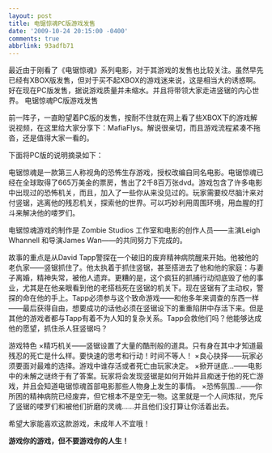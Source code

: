 ```yaml
---
layout: post
title: 电锯惊魂PC版游戏发售
date: '2009-10-24 20:15:00 -0400'
comments: true
abbrlink: 93adfb71
---
```

最近由于刚看了《电锯惊魂》系列电影，对于其游戏的发售也比较关注。虽然早先已经有XBOX版发售，但对于买不起XBOX的游戏迷来说，这是相当大的诱惑啊。好在现在PC版发售，据说游戏质量并未缩水。并且将带领大家走进竖锯的内心世界。
电锯惊魂PC版游戏发售

前一阵子，一直盼望着PC版的发售，按耐不住就在网上看了些XBOX下的游戏解说视频，在这里给大家分享下：MafiaFlys。解说很亲切，而且游戏流程紧凑不拖沓，还是值得大家一看的。

下面将PC版的说明摘录如下：

电锯惊魂是一款第三人称视角的恐怖生存游戏，授权改编自同名电影。电锯惊魂已经在全球取得了665万美金的票房，售出了2千8百万张dvd。游戏包含了许多电影中出现过的恐怖机关，而且，加入了一些你从来没见过的。玩家需要绞尽脑汁来对付竖锯，逃离他的残忍机关，探索他的世界。可以巧妙利用周围环境，用血腥的打斗来解决他的喽罗们。

电锯惊魂游戏的制作是 Zombie Studios 工作室和电影的创作人员——主演Leigh Whannell 和导演James Wan——的共同努力下完成的。

故事的重点是从David Tapp警探在一个破旧的废弃精神病院醒来开始。他被他的老仇家——竖锯抓住了。他太执着于抓住竖锯，甚至搭进去了他和他的家庭：与妻子离婚，精神失常，被他人遗弃。更糟的是，这个疯狂的抓捕行动彻底毁了他的事业，尤其是在他亲眼看到他的老搭档死在竖锯的机关下。现在竖锯有了主动权，警探的命在他的手上。Tapp必须参与这个致命游戏——和他多年来调查的东西一样——最后获得自由，想要成功的话他必须在竖锯设下的重重陷阱中存活下来。但是其他的游戏者都与Tapp有着不为人知的复杂关系。Tapp会救他们吗？他能够达成他的愿望，抓住杀人狂竖锯吗？

游戏特色
×精巧机关——竖锯设置了大量的酷刑般的道具。只有身在其中才知道最残忍的死亡是什么样。要快速的思考和行动！时间不等人！
×良心抉择——玩家必须要面对最难的选择。游戏中谁存活或者死亡由玩家决定。
×掀开谜底…——电影中的未解之谜终于有了答案。玩家将会发现竖锯是如何开始并且痴迷于他的死亡游戏，并且会知道电锯惊魂首部电影那些人物身上发生的事情。
×恐怖氛围…——你所困的精神病院已经废弃，但它根本不是空无一物。这里就是一个人间炼狱，充斥了竖锯的喽罗们和被他们折磨的灵魂……并且他们没打算让你活着出去。

希望大家能喜欢这款游戏，未成年人不宜哦！

__**游戏你的游戏，但不要游戏你的人生！**__
